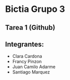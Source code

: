 # Bictia Grupo 3

## Tarea 1 (Github)

## Integrantes: 

- Clara Cardona
- Francy Pinzon
- Juan Camilo Adarme
- Santiago Marquez


